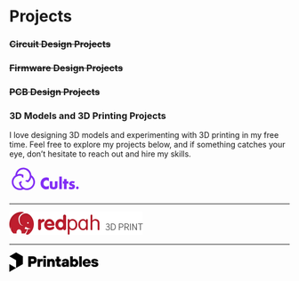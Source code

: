# Projects

### ~~Circuit Design Projects~~

### ~~Firmware Design Projects~~

### ~~PCB Design Projects~~

### 3D Models and 3D Printing Projects
I love designing 3D models and experimenting with 3D printing in my free time. Feel free to explore my projects below, and if something catches your eye, don’t hesitate to reach out and hire my skills.

[<svg xmlns="http://www.w3.org/2000/svg" width="50px" height="50px" fill="#822ef5" viewBox="0 0 260 260"><path d="M56.145 84.655c-20.238 13.483-33.613 36.496-33.613 62.586 0 41.448 33.725 75.168 75.167 75.168 12.086 0 23.497-2.879 33.62-7.964l-.021-.011-.13-.068c10.161 5.134 21.63 8.043 33.771 8.043 41.45 0 75.173-33.72 75.173-75.168 0-26.113-13.396-49.149-33.663-62.626-2.059-39.665-34.973-71.3-75.14-71.3-40.106 0-72.977 31.542-75.13 71.118l-.034.222zm17.165-8.664c5.779-26.71 29.585-46.787 58.001-46.787 32.728 0 59.353 26.626 59.353 59.354 0 17.274-7.424 32.845-19.238 43.702l-8.281-4.747-15.918 9.123 25.565 14.658c16.324-10.833 28.196-27.854 32.24-47.693 11.799 10.846 19.203 26.394 19.203 43.642 0 32.695-26.601 59.293-59.297 59.293-28.389 0-52.215-20.051-57.995-46.732l8.458-4.879v-18.245l-25.569 14.694c1.14 20.876 10.864 39.506 25.658 52.447l-.007-.017c-5.621 1.775-11.583 2.731-17.785 2.731-32.696 0-59.292-26.598-59.292-59.293 0-32.696 26.595-59.298 59.292-59.298 6.207 0 12.187.962 17.807 2.734l.037 9.626 15.859 9.063v-29.332c-10-5.084-21.58-7.965-33.661-7.965-8.555 0-16.797 1.443-24.466 4.09l.036-.169z"></path></svg><svg xmlns="http://www.w3.org/2000/svg" width="80px" height="40px" fill="#822ef5" viewBox="0 0 100 50"><path d="M93.3 35.8c0-1.6-1.3-2.9-2.9-2.9-1.6 0-2.9 1.3-2.9 2.9 0 1.6 1.3 2.9 2.9 2.9 1.6 0 2.9-1.3 2.9-2.9m-16 3.6c-2.3 0-4.4-.7-6.6-2l2.1-4.3c1.6 1.1 3.3 1.7 4.7 1.7 1 0 1.8-.5 1.8-1.3 0-.3-.1-.7-.3-.8-.3-.3-.7-.4-2.2-.8-.8-.2-2.4-.8-3.2-1.5-1-.8-1.6-2-1.6-3.4 0-3.8 2.8-6.2 7.4-6.2 1.8 0 3.6.3 5.3 1.1l-2 4c-1.1-.6-2.2-.9-3.2-.9-1.1 0-1.8.5-1.8 1.3 0 .3.2.5.3.7.5.4 1.8.7 2.5.9 1 .3 2 .7 2.8 1.3 1 .8 1.7 2 1.7 3.7.1 3.9-3 6.5-7.7 6.5M66.2 26.5v12.2h-5.9V26.5h-2.6v-5.1h2.6v-5.2h5.9v5.2h4.1v5.1zM49.7 38.7V10.6h5.8v28.1zm-12.6.7c-5.7 0-8.7-2.5-8.7-7.1v-11h5.9v9.8c0 2.2.9 3.2 2.8 3.2 1.8 0 2.8-1.1 2.8-3.2v-9.8h5.8v11c.1 4.7-2.8 7.1-8.6 7.1m-16.5 0c-7.2 0-12.9-5.9-12.9-13.3 0-7.6 5.7-13.5 12.9-13.5 1.8 0 3.4.4 5.7 1.3v6.9C25 19.8 23 19 20.9 19c-3.8 0-6.6 3-6.6 7.1 0 4 2.8 6.9 6.5 6.9 2 0 3.9-.8 5.5-1.7v6.8c-1.8.7-3.8 1.3-5.7 1.3"></path>
</svg>](https://cults3d.com/@digitalcraftdesign)

---

[![redpah 3D Print](./assets/redpah-logo.png)](https://www.redpah.com/profile/357596/digital-craft-design)

---

[<svg xmlns="http://www.w3.org/2000/svg" width="160" height="35"><g><path d="m0 35 12.172-7L0 21ZM12.172 0 0 7l12.172 7v14l12.172-7V7Z"></path></g><g><path d="M33.919 25.752V6.998h8.921a6.735 6.735 0 0 1 3.359.83 5.724 5.724 0 0 1 2.269 2.359 7.517 7.517 0 0 1 .806 3.561 7.617 7.617 0 0 1-.806 3.58 5.709 5.709 0 0 1-2.269 2.37 6.735 6.735 0 0 1-3.359.83h-3.949v5.21Zm8.585-10a1.686 1.686 0 0 0 1.288-.547 2.321 2.321 0 0 0 0-2.906 1.663 1.663 0 0 0-1.288-.566h-3.628v4.019ZM50.6 25.752V11.819h4.084l.269.99h.134a2.344 2.344 0 0 1 .956-.7 3.518 3.518 0 0 1 1.463-.294h2.527v4.313h-2.419q-2.37 0-2.37 2.475v7.145ZM65.825 9.943h-4.759V6.192h4.759Zm-.059 15.809h-4.647V11.819h4.647ZM68.113 25.752V11.819h4.084l.269 1.072h.134a4.044 4.044 0 0 1 1.426-.923 5.647 5.647 0 0 1 2.258-.43 5.5 5.5 0 0 1 2.8.7 4.881 4.881 0 0 1 1.892 1.984 6.255 6.255 0 0 1 .687 3v8.537h-4.651v-7.521a2.2 2.2 0 0 0-.579-1.582 2.124 2.124 0 0 0-3.665 1.582v7.517ZM89.319 25.748a4.633 4.633 0 0 1-3.307-1.072 4.01 4.01 0 0 1-1.12-3.081v-5.463h-2.15v-4.313h2.15V7.558h4.647v4.261h3.091v4.313h-3.091v4.447a.79.79 0 0 0 .941.938h2.15v4.231ZM96.344 25.458a4.173 4.173 0 0 1-1.758-1.53 3.991 3.991 0 0 1-.6-2.17 4.088 4.088 0 0 1 1.452-3.282 6.286 6.286 0 0 1 4.192-1.247h2.93v-.238a1.691 1.691 0 0 0-.511-1.273 1.944 1.944 0 0 0-3.012.521h-4.479a4.829 4.829 0 0 1 .9-2.33 5.349 5.349 0 0 1 2.139-1.716 7.451 7.451 0 0 1 3.185-.655 7.7 7.7 0 0 1 3.412.744 5.322 5.322 0 0 1 2.24 1.943 5.079 5.079 0 0 1 .78 2.787v8.742h-4.108l-.269-1.072h-.131a3.733 3.733 0 0 1-1.411.923 5.614 5.614 0 0 1-2.217.417 6.137 6.137 0 0 1-2.734-.564Zm5.6-3.524a2.043 2.043 0 0 0 .62-1.567v-.242h-2.18a2.159 2.159 0 0 0-1.288.32 1.022 1.022 0 0 0-.429.86 1.059 1.059 0 0 0 .4.882 1.848 1.848 0 0 0 1.18.324 2.4 2.4 0 0 0 1.687-.577ZM115.291 25.603a3.732 3.732 0 0 1-1.445-1h-.134l-.269 1.154h-4.076V6.996h4.651v5.735h.134a3.4 3.4 0 0 1 1.329-.819 5.674 5.674 0 0 1 2.083-.372 5.96 5.96 0 0 1 3.21.912 6.538 6.538 0 0 1 2.34 2.557 8.524 8.524 0 0 1 0 7.517 6.5 6.5 0 0 1-2.34 2.572 5.96 5.96 0 0 1-3.21.912 5.659 5.659 0 0 1-2.273-.406Zm3.266-4.674a3.385 3.385 0 0 0 0-4.287 2.652 2.652 0 0 0-3.8 0 3.451 3.451 0 0 0 0 4.287 2.652 2.652 0 0 0 3.8 0ZM130.221 25.752h-4.647V6.996h4.647ZM135.391 25.068a6.869 6.869 0 0 1-2.646-2.6 7.58 7.58 0 0 1 0-7.368 6.869 6.869 0 0 1 2.646-2.6 7.516 7.516 0 0 1 3.762-.962 7.382 7.382 0 0 1 3.68.923 6.675 6.675 0 0 1 2.568 2.56 7.332 7.332 0 0 1 .918 3.684 6.265 6.265 0 0 1-.134 1.34h-9.828a2.6 2.6 0 0 0 .914 1.649 2.745 2.745 0 0 0 1.866.685 3.218 3.218 0 0 0 1.385-.283 2.808 2.808 0 0 0 .9-.6h4.524a6.333 6.333 0 0 1-3.464 3.859 7.765 7.765 0 0 1-3.333.67 7.517 7.517 0 0 1-3.759-.953Zm6.394-7.577a2.751 2.751 0 0 0-.858-1.7 2.5 2.5 0 0 0-1.773-.685 2.7 2.7 0 0 0-1.866.685 2.822 2.822 0 0 0-.929 1.7ZM149.974 25.376a5.151 5.151 0 0 1-2.161-1.794 3.981 3.981 0 0 1-.687-2.17h4.54a1.078 1.078 0 0 0 .481.915 2.447 2.447 0 0 0 1.463.35 2.62 2.62 0 0 0 1.37-.283.819.819 0 0 0 .459-.707.892.892 0 0 0-.295-.711 2.1 2.1 0 0 0-1.049-.372l-1.963-.3a6.876 6.876 0 0 1-3.669-1.489 3.638 3.638 0 0 1-1.221-2.817 3.914 3.914 0 0 1 .713-2.289 4.754 4.754 0 0 1 2.12-1.637 8.638 8.638 0 0 1 3.4-.6 8.125 8.125 0 0 1 3.453.67 5.167 5.167 0 0 1 2.165 1.742 3.907 3.907 0 0 1 .724 2.233h-4.513a1.026 1.026 0 0 0-.47-.871 2.331 2.331 0 0 0-1.359-.335 2.17 2.17 0 0 0-1.236.294.841.841 0 0 0-.429.7c0 .484.437.789 1.318.912l2.016.294q4.852.744 4.852 4.5a3.892 3.892 0 0 1-.713 2.263 4.768 4.768 0 0 1-2.15 1.637 9.08 9.08 0 0 1-3.509.6 8.147 8.147 0 0 1-3.654-.733Z"></path></g></svg>](https://www.printables.com/@DigiCDesign_917419)